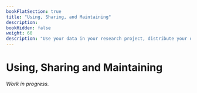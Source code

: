 ```yaml
---
bookFlatSection: true
title: "Using, Sharing, and Maintaining"
description:
bookHidden: false
weight: 60
description: "Use your data in your research project, distribute your data to team members and the public, and maintain the data set and its documentation."
---
```



# Using, Sharing and Maintaining

*Work in progress.*

<!--
4.5.1	Update and maintain

a.	Common updating requirements
a.	Re-validate updates to “existing” data
b.	Add documentation for newly added data
b.	Workflow (where to inform users about an update; how to “automize” the updating procedure)

-->
